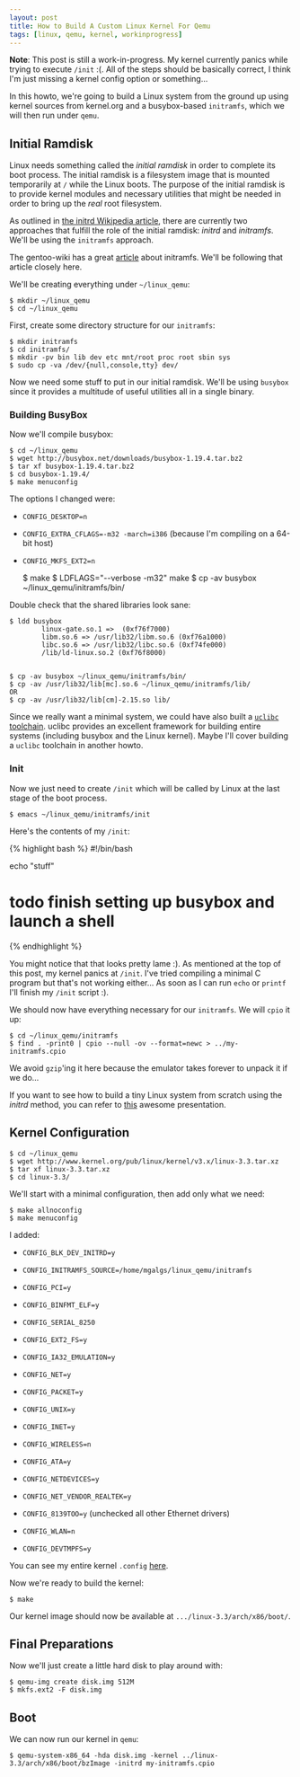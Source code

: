 ```yaml
---
layout: post
title: How to Build A Custom Linux Kernel For Qemu
tags: [linux, qemu, kernel, workinprogress]
---
```


<div class="alert-message info">

<b>Note</b>: This post is still a work-in-progress. My kernel
currently panics while trying to execute <code>/init</code> :(.
All of the steps should be basically correct, I think I'm
just missing a kernel config option or something...

 </div>

In this howto, we're going to build a Linux system from the ground up
using kernel sources from kernel.org and a busybox-based `initramfs`,
which we will then run under `qemu`.

## Initial Ramdisk

Linux needs something called the *initial ramdisk* in order to
complete its boot process. The initial ramdisk is a filesystem image
that is mounted temporarily at `/` while the Linux boots. The purpose
of the initial ramdisk is to provide kernel modules and necessary
utilities that might be needed in order to bring up the *real* root
filesystem.

As outlined in
[the initrd Wikipedia article](http://en.wikipedia.org/wiki/Initrd),
there are currently two approaches that fulfill the role of the
initial ramdisk: *initrd* and *initramfs*. We'll be using the
`initramfs` approach.

The gentoo-wiki has a great
[article](http://en.gentoo-wiki.com/wiki/Initramfs) about
initramfs. We'll be following that article closely here.

We'll be creating everything under `~/linux_qemu`:

    $ mkdir ~/linux_qemu
    $ cd ~/linux_qemu

First, create some directory structure for our `initramfs`:

    $ mkdir initramfs
    $ cd initramfs/
    $ mkdir -pv bin lib dev etc mnt/root proc root sbin sys
    $ sudo cp -va /dev/{null,console,tty} dev/

Now we need some stuff to put in our initial ramdisk. We'll be using
`busybox` since it provides a multitude of useful utilities all in a
single binary.

### Building BusyBox

Now we'll compile busybox:

    $ cd ~/linux_qemu
    $ wget http://busybox.net/downloads/busybox-1.19.4.tar.bz2
    $ tar xf busybox-1.19.4.tar.bz2
    $ cd busybox-1.19.4/
    $ make menuconfig

The options I changed were:

* `CONFIG_DESKTOP=n`
* `CONFIG_EXTRA_CFLAGS=-m32 -march=i386` (because I'm compiling on a 64-bit host)
* `CONFIG_MKFS_EXT2=n`


    $ make
    $ LDFLAGS="--verbose -m32" make
    $ cp -av busybox ~/linux_qemu/initramfs/bin/

Double check that the shared libraries look sane:

    $ ldd busybox
            linux-gate.so.1 =>  (0xf76f7000)
            libm.so.6 => /usr/lib32/libm.so.6 (0xf76a1000)
            libc.so.6 => /usr/lib32/libc.so.6 (0xf74fe000)
            /lib/ld-linux.so.2 (0xf76f8000)
    

    $ cp -av busybox ~/linux_qemu/initramfs/bin/
    $ cp -av /usr/lib32/lib[mc].so.6 ~/linux_qemu/initramfs/lib/
    OR
    $ cp -av /usr/lib32/lib[cm]-2.15.so lib/



Since we really want a minimal system, we could have also built a
[`uclibc` toolchain](http://www.uclibc.org/toolchains.html). uclibc
provides an excellent framework for building entire systems (including
busybox and the Linux kernel). Maybe I'll cover building a `uclibc`
toolchain in another howto.

### Init

Now we just need to create `/init` which will be called by Linux at
the last stage of the boot process.

    $ emacs ~/linux_qemu/initramfs/init

Here's the contents of my `/init`:

{% highlight bash %}
#!/bin/bash

echo "stuff"
# todo finish setting up busybox and launch a shell
{% endhighlight %}

You might notice that that looks pretty lame :). As mentioned at the
top of this post, my kernel panics at `/init`. I've tried compiling a
minimal C program but that's not working either... As soon as I can
run `echo` or `printf` I'll finish my `/init` script :).

We should now have everything necessary for our `initramfs`. We will
`cpio` it up:

    $ cd ~/linux_qemu/initramfs
    $ find . -print0 | cpio --null -ov --format=newc > ../my-initramfs.cpio

We avoid `gzip`'ing it here because the emulator takes forever to
unpack it if we do...

If you want to see how to build a tiny Linux system from scratch using
the *initrd* method, you can refer to
[this](http://free-electrons.com/docs/elfs/) awesome presentation.

## Kernel Configuration

    $ cd ~/linux_qemu
    $ wget http://www.kernel.org/pub/linux/kernel/v3.x/linux-3.3.tar.xz
    $ tar xf linux-3.3.tar.xz
    $ cd linux-3.3/

We'll start with a minimal configuration, then add only what we need:

    $ make allnoconfig
    $ make menuconfig

I added:

* `CONFIG_BLK_DEV_INITRD=y`
* `CONFIG_INITRAMFS_SOURCE=/home/mgalgs/linux_qemu/initramfs`
* `CONFIG_PCI=y`
* `CONFIG_BINFMT_ELF=y`
* `CONFIG_SERIAL_8250`
* `CONFIG_EXT2_FS=y`
* `CONFIG_IA32_EMULATION=y`
* `CONFIG_NET=y`
* `CONFIG_PACKET=y`
* `CONFIG_UNIX=y`
* `CONFIG_INET=y`
* `CONFIG_WIRELESS=n`
* `CONFIG_ATA=y`
* `CONFIG_NETDEVICES=y`
* `CONFIG_NET_VENDOR_REALTEK=y`
* `CONFIG_8139TOO=y` (unchecked all other Ethernet drivers)
* `CONFIG_WLAN=n`

* `CONFIG_DEVTMPFS=y`

You can see my entire kernel `.config` [here](http://sprunge.us/LiKV).

Now we're ready to build the kernel:

    $ make

Our kernel image should now be available at
`.../linux-3.3/arch/x86/boot/`.

## Final Preparations

Now we'll just create a little hard disk to play around with:

    $ qemu-img create disk.img 512M
    $ mkfs.ext2 -F disk.img

## Boot

We can now run our kernel in `qemu`:

    $ qemu-system-x86_64 -hda disk.img -kernel ../linux-3.3/arch/x86/boot/bzImage -initrd my-initramfs.cpio

